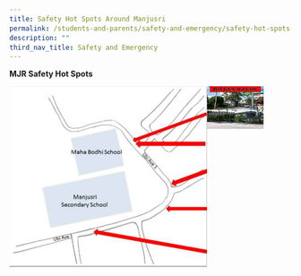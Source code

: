 ```yaml
---
title: Safety Hot Spots Around Manjusri
permalink: /students-and-parents/safety-and-emergency/safety-hot-spots-around-manjusri/
description: ""
third_nav_title: Safety and Emergency
---
```

**MJR Safety Hot Spots**

<img src="/images/Students%20and%20Parents/Safety%20and%20Emergency/Safety%20Hot%20Spots/map%20draw%20with%20arrow.jpg" style="width:70%;float:left">

<img src="/images/Students%20and%20Parents/Safety%20and%20Emergency/Safety%20Hot%20Spots/Slide_s%20(1).jpg" style="width:20%;float:left">